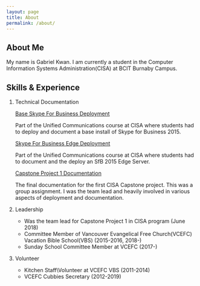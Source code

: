 ```yaml
---
layout: page
title: About
permalink: /about/
---
```

## About Me

My name is Gabriel Kwan. I am currently a student in the Computer Information Systems  Administration(CISA) at BCIT Burnaby Campus. 

## Skills & Experience

1. Technical Documentation

   [Base Skype For Business Deployment](./PDFs/ResearchLab.pdf)

   Part of the Unified Communications course at CISA where students had to deploy and document a base install of Skype for Business 2015. 

   [Skype For Business Edge Deployment](./PDFs/Lab9-EdgeDcoumentation-Gabrielk.pdf)

   Part of the Unified Communications course at CISA where students had to document and the deploy an SfB 2015 Edge Server. 

   [Capstone Project 1 Documentation](./PDFs/CaptstoneProject1.pdf)

   The final documentation for the first CISA Capstone project. This was a group assignment. I was the team lead and heavily involved in various aspects of deployment and documentation.

   

2. Leadership

   - Was the team lead for Capstone Project 1 in CISA program (June 2018)
   - Committee Member of Vancouver Evangelical Free Church(VCEFC) Vacation Bible School(VBS) (2015-2016, 2018-)
   - Sunday School Committee Member at VCEFC (2017-)

3. Volunteer
   - Kitchen Staff\Volunteer at VCEFC VBS (2011-2014)
   - VCEFC Cubbies Secretary  (2012-2019)

